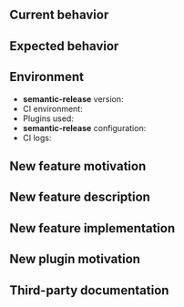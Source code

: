 <!--
Please fill the informations requested or use one of the following url:
  - Bug report: https://github.com/semantic-release/semantic-release/issues/new?template=bug-report.md
  - Feature request: https://github.com/semantic-release/semantic-release/issues/new?template=feature-request.md
  - New plugin request: https://github.com/semantic-release/semantic-release/issues/new?template=plugin-request.md
-->

<!--------------------- FOR BUG REPORT ONLY --------------------->

## Current behavior

<!-- Describe how the issue manifests. -->

## Expected behavior

<!-- Describe what the desired behavior would be. -->

## Environment

- **semantic-release** version: <!-- Version set in package.json devDpendencies -->
- CI environment: <!-- CI service name -->
- Plugins used: <!-- List semantic-release plugin used if any -->
- **semantic-release** configuration: <!-- link to your repository or relevant part of the semantic-release config -->
- CI logs: <!-- link to your CI logs or semantic-release logs -->

<!--------------------- FOR FEATURE REQUEST ONLY --------------------->

## New feature motivation

<!-- Describe the context, the use-case and the advantages of the feature request. -->

## New feature description

<!-- Describe the functional changes that would have to be made in semantic-release or its plugins. -->

## New feature implementation

<!-- Optionally describe the technical changes to be made in semantic-release or its plugins. -->

<!--------------------- FOR NEW PLUGIN REQUEST ONLY --------------------->

## New plugin motivation

<!-- Describe the reasons to create a new plugin and why it's not covered by the existing ones. -->

## Third-party documentation

<!-- Provide explanation and documentation links for the platform to integrate with. -->
